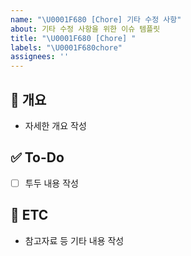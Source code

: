 ```yaml
---
name: "\U0001F680 [Chore] 기타 수정 사항"
about: 기타 수정 사항을 위한 이슈 템플릿
title: "\U0001F680 [Chore] "
labels: "\U0001F680chore"
assignees: ''
---
```

## 📝 개요
- 자세한 개요 작성
## ✅ To-Do
- [ ] 투두 내용 작성
## 👀 ETC
- 참고자료 등 기타 내용 작성